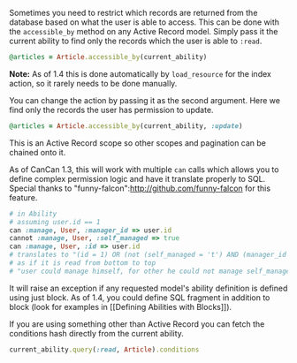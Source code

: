 Sometimes you need to restrict which records are returned from the database based on what the user is able to access. This can be done with the `accessible_by` method on any Active Record model. Simply pass it the current ability to find only the records which the user is able to `:read`.

```ruby
@articles = Article.accessible_by(current_ability)
```

**Note:** As of 1.4 this is done automatically by `load_resource` for the index action, so it rarely needs to be done manually.

You can change the action by passing it as the second argument. Here we find only the records the user has permission to update.

```ruby
@articles = Article.accessible_by(current_ability, :update) 
```

This is an Active Record scope so other scopes and pagination can be chained onto it.

As of CanCan 1.3, this will work with multiple `can` calls which allows you to define complex permission logic and have it translate properly to SQL. Special thanks to "funny-falcon":http://github.com/funny-falcon for this feature.

```ruby
# in Ability
# assuming user.id == 1
can :manage, User, :manager_id => user.id
cannot :manage, User, :self_managed => true
can :manage, User, :id => user.id
# translates to "(id = 1) OR (not (self_managed = 't') AND (manager_id = 1))"
# as if it is read from bottom to top
# "user could manage himself, for other he could not manage self_managed users, otherwise he could manage his employees"
```

It will raise an exception if any requested model's ability definition is defined using just block. As of 1.4, you could define SQL fragment in addition to block (look for examples in [[Defining Abilities with Blocks]]).

If you are using something other than Active Record you can fetch the conditions hash directly from the current ability.

```ruby
current_ability.query(:read, Article).conditions
```
